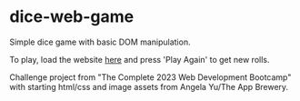 # dice-web-game
Simple dice game with basic DOM manipulation. 

To play, load the website <a href="https://erictolson.github.io/dice-web-game/">here</a> and press 'Play Again' to get new rolls.

Challenge project from "The Complete 2023 Web Development Bootcamp" with starting html/css and image assets from Angela Yu/The App Brewery.

